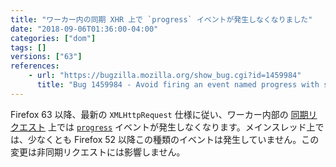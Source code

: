 ```yaml
---
title: "ワーカー内の同期 XHR 上で `progress` イベントが発生しなくなりました"
date: "2018-09-06T01:36:00-04:00"
categories: ["dom"]
tags: []
versions: ["63"]
references:
    - url: "https://bugzilla.mozilla.org/show_bug.cgi?id=1459984"
      title: "Bug 1459984 - Avoid firing an event named progress with synchronous XMLHttpRequest"
---
```

Firefox 63 以降、最新の `XMLHttpRequest` 仕様に従い、ワーカー内部の [同期リクエスト](https://developer.mozilla.org/docs/Web/API/XMLHttpRequest/Synchronous_and_Asynchronous_Requests#Synchronous_request) 上では [`progress`](https://developer.mozilla.org/docs/Web/Events/progress) イベントが発生しなくなります。メインスレッド上では、少なくとも Firefox 52 以降この種類のイベントは発生していません。この変更は非同期リクエストには影響しません。

